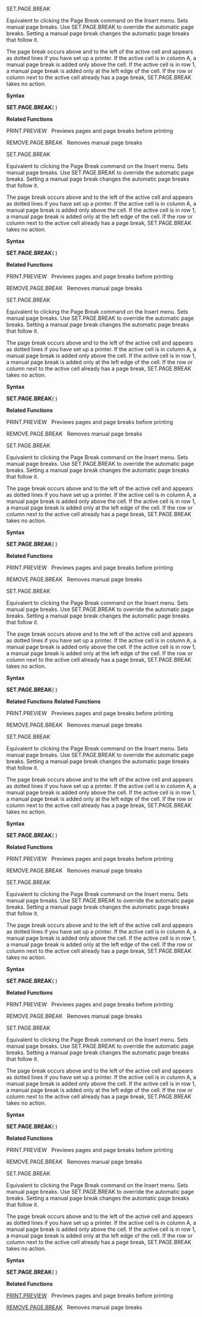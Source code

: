 SET.PAGE.BREAK

Equivalent to clicking the Page Break command on the Insert menu. Sets
manual page breaks. Use SET.PAGE.BREAK to override the automatic page
breaks. Setting a manual page break changes the automatic page breaks
that follow it.

The page break occurs above and to the left of the active cell and
appears as dotted lines if you have set up a printer. If the active cell
is in column A, a manual page break is added only above the cell. If the
active cell is in row 1, a manual page break is added only at the left
edge of the cell. If the row or column next to the active cell already
has a page break, SET.PAGE.BREAK takes no action.

**Syntax**

**SET.PAGE.BREAK**( )

**Related Functions**

PRINT.PREVIEW   Previews pages and page breaks before printing

REMOVE.PAGE.BREAK   Removes manual page breaks


SET.PAGE.BREAK

Equivalent to clicking the Page Break command on the Insert menu. Sets
manual page breaks. Use SET.PAGE.BREAK to override the automatic page
breaks. Setting a manual page break changes the automatic page breaks
that follow it.

The page break occurs above and to the left of the active cell and
appears as dotted lines if you have set up a printer. If the active cell
is in column A, a manual page break is added only above the cell. If the
active cell is in row 1, a manual page break is added only at the left
edge of the cell. If the row or column next to the active cell already
has a page break, SET.PAGE.BREAK takes no action.

**Syntax**

**SET.PAGE.BREAK**( )

**Related Functions**

PRINT.PREVIEW   Previews pages and page breaks before printing

REMOVE.PAGE.BREAK   Removes manual page breaks


SET.PAGE.BREAK

Equivalent to clicking the Page Break command on the Insert menu. Sets
manual page breaks. Use SET.PAGE.BREAK to override the automatic page
breaks. Setting a manual page break changes the automatic page breaks
that follow it.

The page break occurs above and to the left of the active cell and
appears as dotted lines if you have set up a printer. If the active cell
is in column A, a manual page break is added only above the cell. If the
active cell is in row 1, a manual page break is added only at the left
edge of the cell. If the row or column next to the active cell already
has a page break, SET.PAGE.BREAK takes no action.

**Syntax**

**SET.PAGE.BREAK**( )

**Related Functions**

PRINT.PREVIEW   Previews pages and page breaks before printing

REMOVE.PAGE.BREAK   Removes manual page breaks


SET.PAGE.BREAK

Equivalent to clicking the Page Break command on the Insert menu. Sets
manual page breaks. Use SET.PAGE.BREAK to override the automatic page
breaks. Setting a manual page break changes the automatic page breaks
that follow it.

The page break occurs above and to the left of the active cell and
appears as dotted lines if you have set up a printer. If the active cell
is in column A, a manual page break is added only above the cell. If the
active cell is in row 1, a manual page break is added only at the left
edge of the cell. If the row or column next to the active cell already
has a page break, SET.PAGE.BREAK takes no action.

**Syntax**

**SET.PAGE.BREAK**( )

**Related Functions**

PRINT.PREVIEW   Previews pages and page breaks before printing

REMOVE.PAGE.BREAK   Removes manual page breaks


SET.PAGE.BREAK

Equivalent to clicking the Page Break command on the Insert menu. Sets
manual page breaks. Use SET.PAGE.BREAK to override the automatic page
breaks. Setting a manual page break changes the automatic page breaks
that follow it.

The page break occurs above and to the left of the active cell and
appears as dotted lines if you have set up a printer. If the active cell
is in column A, a manual page break is added only above the cell. If the
active cell is in row 1, a manual page break is added only at the left
edge of the cell. If the row or column next to the active cell already
has a page break, SET.PAGE.BREAK takes no action.

**Syntax**

**SET.PAGE.BREAK**( )

**Related Functions**
**Related Functions**

PRINT.PREVIEW   Previews pages and page breaks before printing

REMOVE.PAGE.BREAK   Removes manual page breaks


SET.PAGE.BREAK

Equivalent to clicking the Page Break command on the Insert menu. Sets
manual page breaks. Use SET.PAGE.BREAK to override the automatic page
breaks. Setting a manual page break changes the automatic page breaks
that follow it.

The page break occurs above and to the left of the active cell and
appears as dotted lines if you have set up a printer. If the active cell
is in column A, a manual page break is added only above the cell. If the
active cell is in row 1, a manual page break is added only at the left
edge of the cell. If the row or column next to the active cell already
has a page break, SET.PAGE.BREAK takes no action.

**Syntax**

**SET.PAGE.BREAK**( )

**Related Functions**

PRINT.PREVIEW   Previews pages and page breaks before printing

REMOVE.PAGE.BREAK   Removes manual page breaks


SET.PAGE.BREAK

Equivalent to clicking the Page Break command on the Insert menu. Sets
manual page breaks. Use SET.PAGE.BREAK to override the automatic page
breaks. Setting a manual page break changes the automatic page breaks
that follow it.

The page break occurs above and to the left of the active cell and
appears as dotted lines if you have set up a printer. If the active cell
is in column A, a manual page break is added only above the cell. If the
active cell is in row 1, a manual page break is added only at the left
edge of the cell. If the row or column next to the active cell already
has a page break, SET.PAGE.BREAK takes no action.

**Syntax**

**SET.PAGE.BREAK**( )

**Related Functions**

PRINT.PREVIEW   Previews pages and page breaks before printing

REMOVE.PAGE.BREAK   Removes manual page breaks


SET.PAGE.BREAK

Equivalent to clicking the Page Break command on the Insert menu. Sets
manual page breaks. Use SET.PAGE.BREAK to override the automatic page
breaks. Setting a manual page break changes the automatic page breaks
that follow it.

The page break occurs above and to the left of the active cell and
appears as dotted lines if you have set up a printer. If the active cell
is in column A, a manual page break is added only above the cell. If the
active cell is in row 1, a manual page break is added only at the left
edge of the cell. If the row or column next to the active cell already
has a page break, SET.PAGE.BREAK takes no action.

**Syntax**

**SET.PAGE.BREAK**( )

**Related Functions**

PRINT.PREVIEW   Previews pages and page breaks before printing

REMOVE.PAGE.BREAK   Removes manual page breaks


SET.PAGE.BREAK

Equivalent to clicking the Page Break command on the Insert menu. Sets
manual page breaks. Use SET.PAGE.BREAK to override the automatic page
breaks. Setting a manual page break changes the automatic page breaks
that follow it.

The page break occurs above and to the left of the active cell and
appears as dotted lines if you have set up a printer. If the active cell
is in column A, a manual page break is added only above the cell. If the
active cell is in row 1, a manual page break is added only at the left
edge of the cell. If the row or column next to the active cell already
has a page break, SET.PAGE.BREAK takes no action.

**Syntax**

**SET.PAGE.BREAK**( )

**Related Functions**

[PRINT.PREVIEW](PRINT.PREVIEW.md)   Previews pages and page breaks before printing

[REMOVE.PAGE.BREAK](REMOVE.PAGE.BREAK.md)   Removes manual page breaks


